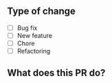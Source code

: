 ## Type of change

- [ ] Bug fix 
- [ ] New feature 
- [ ] Chore
- [ ] Refactoring

## What does this PR do?
